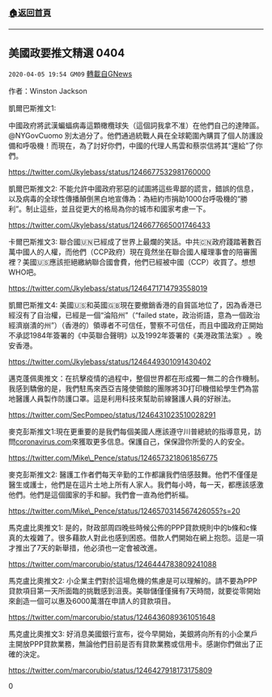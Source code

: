 ###  [:house:返回首頁](https://github.com/ourhimalayas/txt)
---

## 美國政要推文精選 0404
`2020-04-05 19:54 GM09` [轉載自GNews](https://gnews.org/zh-hant/163197/)

作者：Winston Jackson

凱爾巴斯推文1:

中國政府將武漢蝙蝠病毒這顆橄欖球失（這個詞我拿不准）在他們自己的達陣區。 @NYGovCuomo 別太過分了。他們通過統戰人員在全球範圍內購買了個人防護設備和呼吸機！而現在，為了討好你們，中國的代理人馬雲和蔡崇信將其“還給”了你們。

https://twitter.com/Jkylebass/status/1246677532981760000

凱爾巴斯推文2: 不能允許中國政府邪惡的試圖將這些卑鄙的謊言，錯誤的信息，以及病毒的全球性傳播顛倒黑白地宣傳為：為紐約市捐助1000台呼吸機的“勝利”。制止這些，並且從更大的格局為你的城市和國家考慮一下。

https://twitter.com/Jkylebass/status/1246677665001746433

卡爾巴斯推文3: 聯合國🇺🇳已經成了世界上最爛的笑話。中共🇨🇳政府踐踏著數百萬中國人的人權，而他們（CCP政府）現在竟然坐在聯合國人權理事會的陪審團裡？美國🇺🇸應該拒絕繳納聯合國會費，他們已經被中國（CCP）收買了。想想WHO吧。

https://twitter.com/Jkylebass/status/1246471714793558019

凱爾巴斯推文4: 美國🇺🇸和英國🇬🇧現在要撤銷香港的自貿區地位了，因為香港已經沒有了自治權，已經是一個“淪陷州”（“failed state，政治術語，意為一個政治經濟崩潰的州”）（香港的）領導者不可信任，警察不可信任，而且中國政府正開始不承認1984年簽署的《中英聯合聲明》以及1992年簽署的《美港政策法案》 。晚安香港。

https://twitter.com/Jkylebass/status/1246449301091430402

邁克蓬佩奧推文：在抗擊疫情的過程中，整個世界都在形成獨一無二的合作機制。我感到驕傲的是，我們駐馬來西亞吉隆使領館的團隊將3D打印機借給學生們為當地醫護人員製作防護口罩。這是利用科技來幫助前線醫護人員的好辦法。

https://twitter.com/SecPompeo/status/1246431023510028291

麥克彭斯推文1:現在更重要的是我們每個美國人應該遵守川普總統的指導意見，訪問[coronavirus.com](http://coronavirus.com)來獲取更多信息。保護自己，保保證你所愛的人的安全。

https://twitter.com/Mike\_Pence/status/1246573218061856775

麥克彭斯推文2: 醫護工作者們每天辛勤的工作都讓我們倍感鼓舞。他們不僅僅是醫生或護士，他們是在這片土地上所有人家人。我們每小時，每一天，都應該感激他們。他們是這個國家的手和腳。我們會一直為他們祈福。

https://twitter.com/Mike\_Pence/status/1246570314567426055?s=20

馬克盧比奧推文1: 是的，財政部周四晚些時候公佈的PPP貸款規則中的b條和c條真的太複雜了。很多藉款人對此也感到困惑。借款人們開始在網上抱怨。這是一項才推出了7天的新舉措，他必須也一定會被改進。

https://twitter.com/marcorubio/status/1246444783809241088

馬克盧比奧推文2: 小企業主們對於這場危機的焦慮是可以理解的。請不要為PPP貸款項目第一天所面臨的挑戰感到沮喪。美聯儲僅僅擁有7天時間，就要從零開始來創造一個可以惠及6000萬潛在申請人的貸款項目。

https://twitter.com/marcorubio/status/1246436089361051648

馬克盧比奧推文3: 好消息美國銀行宣布，從今早開始，美銀將向所有的小企業戶主開放PPP貸款業務，無論他們目前是否有貸款業務或信用卡。感謝你們做出了正確的決定。

https://twitter.com/marcorubio/status/1246427918173175809
 
0
